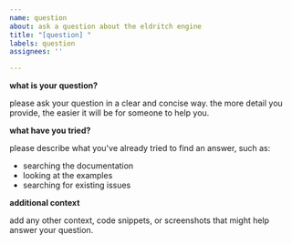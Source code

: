 ```yaml
---
name: question
about: ask a question about the eldritch engine
title: "[question] "
labels: question
assignees: ''

---
```


**what is your question?**

please ask your question in a clear and concise way. the more detail you provide, the easier it will be for someone to help you.

**what have you tried?**

please describe what you've already tried to find an answer, such as:
- searching the documentation
- looking at the examples
- searching for existing issues

**additional context**

add any other context, code snippets, or screenshots that might help answer your question.